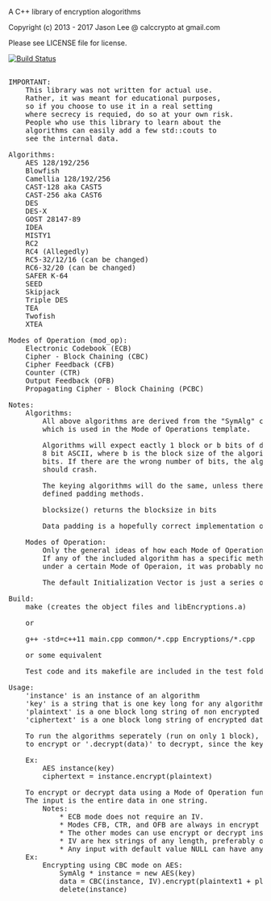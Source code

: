 A C++ library of encryption alogorithms

Copyright (c) 2013 - 2017 Jason Lee @ calccrypto at gmail.com

Please see LICENSE file for license.

[![Build Status](https://travis-ci.org/calccrypto/Encryptions.svg?branch=master)](https://travis-ci.org/calccrypto/OpenPGP)
<pre>

IMPORTANT:
    This library was not written for actual use.
    Rather, it was meant for educational purposes,
    so if you choose to use it in a real setting
    where secrecy is requied, do so at your own risk.
    People who use this library to learn about the
    algorithms can easily add a few std::couts to
    see the internal data.

Algorithms:
    AES 128/192/256
    Blowfish
    Camellia 128/192/256
    CAST-128 aka CAST5
    CAST-256 aka CAST6
    DES
    DES-X
    GOST 28147-89
    IDEA
    MISTY1
    RC2
    RC4 (Allegedly)
    RC5-32/12/16 (can be changed)
    RC6-32/20 (can be changed)
    SAFER K-64
    SEED
    Skipjack
    Triple DES
    TEA
    Twofish
    XTEA

Modes of Operation (mod_op):
    Electronic Codebook (ECB)
    Cipher - Block Chaining (CBC)
    Cipher Feedback (CFB)
    Counter (CTR)
    Output Feedback (OFB)
    Propagating Cipher - Block Chaining (PCBC)

Notes:
    Algorithms:
        All above algorithms are derived from the "SymAlg" class,
        which is used in the Mode of Operations template.

        Algorithms will expect eactly 1 block or b bits of data in
        8 bit ASCII, where b is the block size of the algorithm in
        bits. If there are the wrong number of bits, the algorithm 
        should crash.

        The keying algorithms will do the same, unless there are
        defined padding methods.

        blocksize() returns the blocksize in bits

        Data padding is a hopefully correct implementation of PKCS5

    Modes of Operation:
        Only the general ideas of how each Mode of Operation works is used.
        If any of the included algorithm has a specific method of runing
        under a certain Mode of Operaion, it was probably not programmed.

        The default Initialization Vector is just a series of 0s.

Build:
	make (creates the object files and libEncryptions.a)

	or

	g++ -std=c++11 main.cpp common/*.cpp Encryptions/*.cpp

	or some equivalent
    
    Test code and its makefile are included in the test folder.

Usage:
    'instance' is an instance of an algorithm
    'key' is a string that is one key long for any algorithm
    'plaintext' is a one block long string of non encrypted data
    'ciphertext' is a one block long string of encrypted data

    To run the algorithms seperately (run on only 1 block), simply use '.encrypt(data)'
    to encrypt or '.decrypt(data)' to decrypt, since the key has already been expanded.

    Ex:
        AES instance(key)
        ciphertext = instance.encrypt(plaintext)

    To encrypt or decrypt data using a Mode of Operation function, Simply create an instance of the mod_op.
    The input is the entire data in one string.
        Notes:
            * ECB mode does not require an IV.
            * Modes CFB, CTR, and OFB are always in encrypt mode (already programmed in)
            * The other modes can use encrypt or decrypt instances of the algorithms
            * IV are hex strings of any length, preferably one block long
            * Any input with default value NULL can have any input. It does not matter
    Ex:
        Encrypting using CBC mode on AES:
            SymAlg * instance = new AES(key)
            data = CBC(instance, IV).encrypt(plaintext1 + plaintext2 + ... + plaintextN)
            delete(instance)
</pre>
